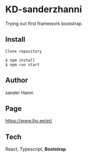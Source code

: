 # KD-sanderzhanni
Trying out first framework bootstrap.

## Install
```
Clone repository

$ npm install
$ npm run start
```
## Author
sander Hanni

## Page
https://www.lhv.ee/et/

## Tech
React, Typescript, **Bootstrap**

